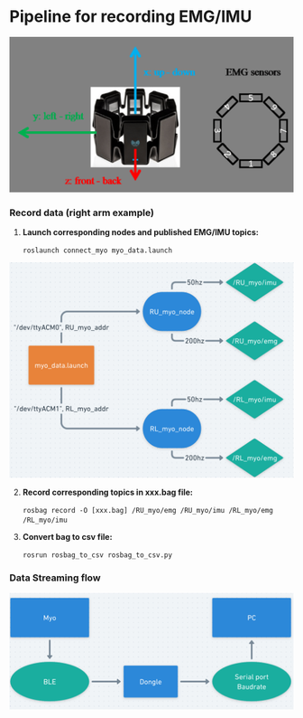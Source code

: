 # Pipeline for recording EMG/IMU

![dd](myo_direction.png)

### Record data (right arm example)

1. **Launch corresponding nodes and published EMG/IMU topics:**

   `roslaunch connect_myo myo_data.launch` 

![myo_pipeline](myo_pipeline.png)

2. **Record corresponding topics in xxx.bag file:**

   `rosbag record -O [xxx.bag] /RU_myo/emg /RU_myo/imu /RL_myo/emg /RL_myo/imu`

3. **Convert bag to csv file:**

   `rosrun rosbag_to_csv rosbag_to_csv.py`

### Data Streaming flow

![myodriver](myodriver.png)
